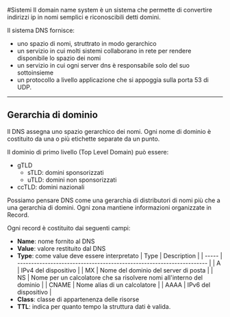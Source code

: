 #Sistemi 
Il domain name system è un sistema che permette di convertire indirizzi ip in nomi semplici e riconoscibili detti domini.

Il sistema DNS fornisce:
- uno spazio di nomi, struttrato in modo gerarchico
- un servizio in cui molti sistemi collaborano in rete per rendere disponibile lo spazio dei nomi
- un servizio in cui ogni server dns è responsabile solo del suo sottoinsieme
- un protocollo a livello applicazione che si appoggia sulla porta 53 di UDP.
---
## Gerarchia di dominio

Il DNS assegna uno spazio gerarchico dei nomi. Ogni nome di dominio è costituito da una o più etichette separate da un punto.

Il dominio di primo livello (Top Level Domain) può essere:
- gTLD
  - sTLD: domini sponsorizzati
  - uTLD: domini non sponsorizzati
- ccTLD: domini nazionali

Possiamo pensare DNS come una gerarchia di distributori di nomi più che a una gerarchia di domini. Ogni zona mantiene informazioni organizzate in Record.

Ogni record è costituito dai seguenti campi:
- **Name**: nome fornito al DNS
- **Value**: valore restituito dal DNS
- **Type**: come value deve essere interpretato
| Type  | Description                                                           |
| ----- | --------------------------------------------------------------------- |
| A     | IPv4 del dispositivo                                                  |
| MX    | Nome del dominio del server di posta                                  |
| NS    | Nome per un calcolatore che sa risolvere nomi all'interno del dominio |
| CNAME | Nome alias di un calcolatore                                          |
| AAAA  | IPv6 del dispositivo                                                  | 
- **Class**: classe di appartenenza delle risorse
- **TTL**: indica per quanto tempo la struttura dati è valida.

